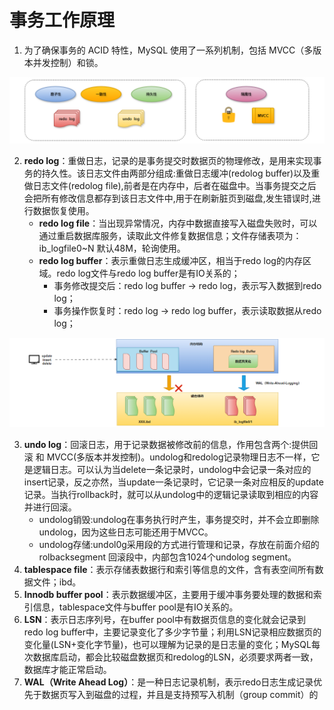 # 事务工作原理

1. 为了确保事务的 ACID 特性，MySQL 使用了一系列机制，包括 MVCC（多版本并发控制）和锁。

![image-20241019121358654](./000.picture/image-20241019121358654.png)

2. **redo log**：重做日志，记录的是事务提交时数据页的物理修改，是用来实现事务的持久性。该日志文件由两部分组成:重做日志缓冲(redolog buffer)以及重做日志文件(redolog file),前者是在内存中，后者在磁盘中。当事务提交之后会把所有修改信息都存到该日志文件中,用于在刷新脏页到磁盘,发生错误时,进行数据恢复使用。
   - **redo log file**：当出现异常情况，内存中数据直接写入磁盘失败时，可以通过重启数据库服务，读取此文件修复数据信息；文件存储表项为：ib_logfile0~N    默认48M，轮询使用。
   - **redo log buffer**：表示重做日志生成缓冲区，相当于redo log的内存区域。redo log文件与redo log buffer是有IO关系的；
     - 事务修改提交后：redo log buffer -> redo log，表示写入数据到redo log；
     - 事务操作恢复时：redo log -> redo log buffer，表示读取数据从redo log；

![image-20241019125325347](./000.picture/image-20241019125325347.png)

3. **undo log**：回滚日志，用于记录数据被修改前的信息，作用包含两个:提供回滚 和 MVCC(多版本并发控制)。undolog和redolog记录物理日志不一样，它是逻辑日志。可以认为当delete一条记录时，undolog中会记录一条对应的insert记录，反之亦然，当update一条记录时，它记录一条对应相反的update记录。当执行rollback时，就可以从undolog中的逻辑记录读取到相应的内容并进行回滚。
   - undolog销毁:undolog在事务执行时产生，事务提交时，并不会立即删除undolog，因为这些日志可能还用于MVCC。
   - undolog存储:undol0g采用段的方式进行管理和记录，存放在前面介绍的rolbacksegment 回滚段中，内部包含1024个undolog  segment。
4. **tablespace file**：表示存储表数据行和索引等信息的文件，含有表空间所有数据文件；ibd。
5. **Innodb buffer pool**：表示数据缓冲区，主要用于缓冲事务要处理的数据和索引信息，tablespace文件与buffer pool是有IO关系的。
6. **LSN**：表示日志序列号，在buffer pool中有数据页信息的变化就会记录到redo log buffer中，主要记录变化了多少字节量；利用LSN记录相应数据页的变化量(LSN+变化字节量)，也可以理解为记录的是日志量的变化；MySQL每次数据库启动，都会比较磁盘数据页和redolog的LSN，必须要求两者一致，数据库才能正常启动。
7. **WAL（Write Ahead Log）**：是一种日志记录机制，表示redo日志生成记录优先于数据页写入到磁盘的过程，并且是支持预写入机制（group commit）的

